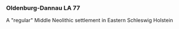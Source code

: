 <!-- .slide: data-transition="slide-in fade-out" -->

### Oldenburg-Dannau LA 77
A "regular" Middle Neolithic settlement in Eastern Schleswig Holstein